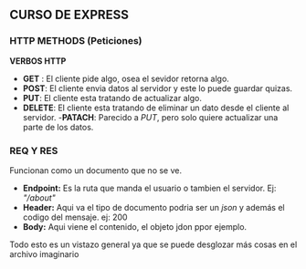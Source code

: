 ## CURSO DE EXPRESS

### HTTP METHODS (Peticiones)
**VERBOS HTTP**
- **GET** : El cliente pide algo, osea el sevidor retorna algo.
- **POST**: El cliente envia datos al servidor y este lo puede guardar quizas.
- **PUT**: El cliente esta tratando de actualizar algo.
- **DELETE**: El cliente esta tratando de eliminar un dato desde el cliente al servidor.
-**PATACH**: Parecido a *PUT*, pero solo quiere actualizar una parte de los datos.

### REQ Y RES
Funcionan como un documento que no se ve.
- **Endpoint:** Es la ruta que manda el usuario o tambien el servidor. Ej: *"/about"*
- **Header:** Aqui va el tipo de documento podria ser un *json* y además el codigo del mensaje. ej: 200
- **Body:** Aqui viene el contenido, el objeto jdon ppor ejemplo.

Todo esto es un vistazo general ya que se puede desglozar más cosas en el archivo imaginario